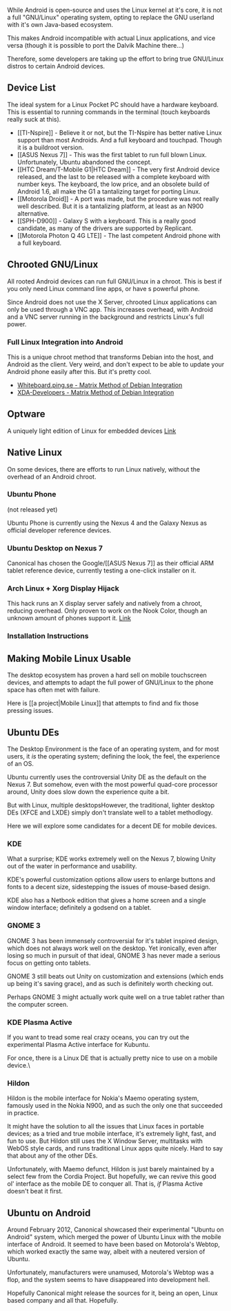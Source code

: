While Android is open-source and uses the Linux kernel at it's core, it is not a full "GNU/Linux" operating system, opting to replace the GNU userland with it's own Java-based ecosystem.

This makes Android incompatible with actual Linux applications, and vice versa (though it is possible to port the Dalvik Machine there...)

Therefore, some developers are taking up the effort to bring true GNU/Linux distros to certain Android devices.

## Device List

The ideal system for a Linux Pocket PC should have a hardware keyboard. This is essential to running commands in the terminal (touch keyboards really suck at this).

* [[TI-Nspire]] - Believe it or not, but the TI-Nspire has better native Linux support than most Androids. And a full keyboard and touchpad. Though it is a buildroot version.
* [[ASUS Nexus 7]] - This was the first tablet to run full blown Linux. Unfortunately, Ubuntu abandoned the concept.
* [[HTC Dream/T-Mobile G1|HTC Dream]] - The very first Android device released, and the last to be released with a complete keyboard with number keys. The keyboard, the low price, and an obsolete build of Android 1.6, all make the G1 a tantalizing target for porting Linux.
* [[Motorola Droid]] - A port was made, but the procedure was not really well described. But it is a tantalizing platform, at least as an N900 alternative.
* [[SPH-D900]] - Galaxy S with a keyboard. This is a really good candidate, as many of the drivers are supported by Replicant.
* [[Motorola Photon Q 4G LTE]] - The last competent Android phone with a full keyboard.

## Chrooted GNU/Linux

All rooted Android devices can run full GNU/Linux in a chroot. This is best if you only need Linux command line apps, or have s powerful phone.

Since Android does not use the X Server, chrooted Linux applications can only be used through a VNC app. This increases overhead, with Android and a VNC server running in the background and restricts Linux's full power.

### Full Linux Integration into Android

This is a unique chroot method that transforms Debian into the host, and Android as the client. Very weird, and don't expect to be able to update your Android phone easily after this. But it's pretty cool.

* [Whiteboard.ping.se - Matrix Method of Debian Integration](http://whiteboard.ping.se/Android/Debian)
* [XDA-Developers - Matrix Method of Debian Integration](http://forum.xda-developers.com/showthread.php?t=1780378)

## Optware

A uniquely light edition of Linux for embedded devices [Link](https://github.com/pfalcon/optware-android)

## Native Linux

On some devices, there are efforts to run Linux natively, without the overhead of an Android chroot.

### Ubuntu Phone

(not released yet)

Ubuntu Phone is currently using the Nexus 4 and the Galaxy Nexus as official developer reference devices.

### Ubuntu Desktop on Nexus 7

Canonical has chosen the Google/[[ASUS Nexus 7]] as their official ARM tablet reference device, currently testing a one-click installer on it.

### Arch Linux + Xorg Display Hijack

This hack runs an X display server safely and natively from a chroot, reducing overhead. Only proven to work on the Nook Color, though an unknown amount of phones support it. [Link](http://thomaspolasek.blogspot.ca/2012/04/arch-linux-lxde-w-xorg-mouse-keyboard_16.html)

### Installation Instructions

## Making Mobile Linux Usable

The desktop ecosystem has proven a hard sell on mobile touchscreen devices, and attempts to adapt the full power of GNU/Linux to the phone space has often met with failure.

Here is [[a project|Mobile Linux]] that attempts to find and fix those pressing issues.

## Ubuntu DEs

The Desktop Environment is the face of an operating system, and for most users, it *is* the operating system; defining the look, the feel, the experience of an OS.

Ubuntu currently uses the controversial Unity DE as the default on the Nexus 7. But somehow, even with the most powerful quad-core processor around, Unity does slow down the experience quite a bit. 

But with Linux, multiple desktopsHowever, the traditional, lighter desktop DEs (XFCE and LXDE) simply don't translate well to a tablet methodlogy. 

Here we will explore some candidates for a decent DE for mobile devices.

### KDE

What a surprise; KDE works extremely well on the Nexus 7, blowing Unity out of the water in performance and usability.

KDE's powerful customization options allow users to enlarge buttons and fonts to a decent size, sidestepping the issues of mouse-based design.

KDE also has a Netbook edition that gives a home screen and a single window interface; definitely a godsend on a tablet.

### GNOME 3

GNOME 3 has been immensely controversial for it's tablet inspired design, which does not always work well on the desktop. Yet ironically, even after losing so much in pursuit of that ideal, GNOME 3 has never made a serious focus on getting onto tablets.

GNOME 3 still beats out Unity on customization and extensions (which ends up being it's saving grace), and as such is definitely worth checking out.

Perhaps GNOME 3 might actually work quite well on a true tablet rather than the computer screen.

### KDE Plasma Active

If you want to tread some real crazy oceans, you can try out the experimental Plasma Active interface for Kubuntu.

For once, there is a Linux DE that is actually pretty nice to use on a mobile device.\\

### Hildon

Hildon is the mobile interface for Nokia's Maemo operating system, famously used in the Nokia N900, and as such the only one that succeeded in practice.

It might have the solution to all the issues that Linux faces in portable devices; as a tried and true mobile interface, it's extremely light, fast, and fun to use. But Hildon still uses the X Window Server, multitasks with WebOS style cards, and runs traditional Linux apps quite nicely. Hard to say that about any of the other DEs.

Unfortunately, with Maemo defunct, Hildon is just barely maintained by a select few from the Cordia Project. But hopefully, we can revive this good ol' interface as the mobile DE to conquer all. That is, *if* Plasma Active doesn't beat it first.

## Ubuntu on Android

Around February 2012, Canonical showcased their experimental "Ubuntu on Android" system, which merged the power of Ubuntu Linux with the mobile interface of Android. It seemed to have been based on Motorola's Webtop, which worked exactly the same way, albeit with a neutered version of Ubuntu.

Unfortunately, manufacturers were unamused, Motorola's Webtop was a flop, and the system seems to have disappeared into development hell.

Hopefully Canonical might release the sources for it, being an open, Linux based company and all that. Hopefully.